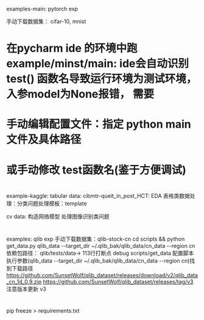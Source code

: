 examples-main: pytorch exp

手动下载数据集： cifar-10, mnist

# 在pycharm ide 的环境中跑 example/minst/main: ide会自动识别 test() 函数名导致运行环境为测试环境，入参model为None报错， 需要
# 手动编辑配置文件：指定 python main 文件及具体路径
# 或手动修改 test函数名(鉴于方便调试)

# #################################

example-kaggle:
tabular data: 
    cibmtr-queit_in_post_HCT:  EDA 表格类数据处理：分类问题处理模板：template

cv data: 
    构造网络模型 处理图像识别类问题 

# ##################################

examples: qlib exp 
手动下载数据集：qlib-stock-cn
cd scripts && python get_data.py qlib_data --target_dir ~/.qlib_bak/qlib_data/cn_data --region cn
依赖包路径： qlib/tests/data-> 113行打断点 debug scripts/get_data 配置脚本执行参数(qlib_data --target_dir ~/.qlib_bak/qlib_data/cn_data --region cn)找到下载路径
https://github.com/SunsetWolf/qlib_dataset/releases/download/v2/qlib_data_cn_1d_0.9.zip
https://github.com/SunsetWolf/qlib_dataset/releases/tag/v3 注意版本更新 v3 

# #################################
pip freeze > requirements.txt